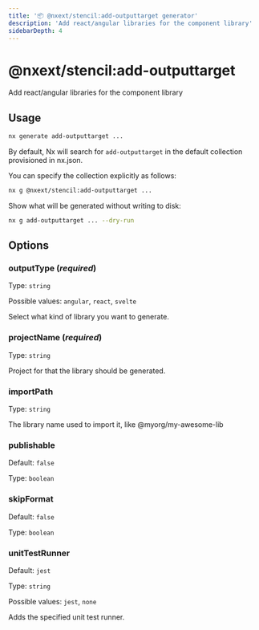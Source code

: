 ```yaml
---
title: '📦 @nxext/stencil:add-outputtarget generator'
description: 'Add react/angular libraries for the component library'
sidebarDepth: 4
---
```


# @nxext/stencil:add-outputtarget

Add react/angular libraries for the component library

## Usage

```bash
nx generate add-outputtarget ...
```

By default, Nx will search for `add-outputtarget` in the default collection provisioned in nx.json.

You can specify the collection explicitly as follows:

```bash
nx g @nxext/stencil:add-outputtarget ...
```

Show what will be generated without writing to disk:

```bash
nx g add-outputtarget ... --dry-run
```

## Options

### outputType (_**required**_)

Type: `string`

Possible values: `angular`, `react`, `svelte`

Select what kind of library you want to generate.

### projectName (_**required**_)

Type: `string`

Project for that the library should be generated.

### importPath

Type: `string`

The library name used to import it, like @myorg/my-awesome-lib

### publishable

Default: `false`

Type: `boolean`

### skipFormat

Default: `false`

Type: `boolean`

### unitTestRunner

Default: `jest`

Type: `string`

Possible values: `jest`, `none`

Adds the specified unit test runner.
